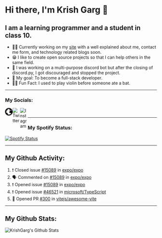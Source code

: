# Hi there, I'm Krish Garg  👋

## I am a learning programmer and a student in class 10.
- 👨‍💻 Currently working on my [site](https://www.krishgarg.ga) with a well explained about me, contact me form, and technology related blogs soon.
- 😁 I like to create open source projects so that I can help others in the same field.
- 🤖 I was working on a multi-purpose discord bot but after the closing of discord.py, I got discouraged and stopped the project.
- 🥅 My goal: To become a full-stack developer.
- 👨‍🏭 Fun Fact: I used to play violin before someone ate a bat.
---
### My Socials:
[<img align="left" alt="Website" width="25px" src="https://raw.githubusercontent.com/iconic/open-iconic/master/svg/globe.svg" />][website]
[<img align="left" alt="Twitter" width="25px" src="https://cdn.jsdelivr.net/npm/simple-icons@v3/icons/twitter.svg" />][twitter]
[<img align="left" alt="Instagram" width="25px" src="https://cdn.jsdelivr.net/npm/simple-icons@v3/icons/instagram.svg" />][instagram]
<br />

---

### My Spotify Status:
[<img src="https://readme-spotify-status-ten.vercel.app/api/run-spotify-status" alt="Spotify Status" width="400" />](https://open.spotify.com/user/2s0gb214xlmojv1cb8hb9ihze)


---
## My Github Activity:
<!--START_SECTION:activity-->
1. ❗️ Closed issue [#15089](https://github.com/expo/expo/issues/15089) in [expo/expo](https://github.com/expo/expo)
2. 🗣 Commented on [#15089](https://github.com/expo/expo/issues/15089) in [expo/expo](https://github.com/expo/expo)
3. ❗️ Opened issue [#15089](https://github.com/expo/expo/issues/15089) in [expo/expo](https://github.com/expo/expo)
4. ❗️ Opened issue [#46521](https://github.com/microsoft/TypeScript/issues/46521) in [microsoft/TypeScript](https://github.com/microsoft/TypeScript)
5. 💪 Opened PR [#300](https://github.com/vitejs/awesome-vite/pull/300) in [vitejs/awesome-vite](https://github.com/vitejs/awesome-vite)
<!--END_SECTION:activity-->

---
## My Github Stats:
<img align="left" alt="KrishGarg's Github Stats" src="https://github-readme-stats-plum-chi.vercel.app/api?username=KrishGarg&show_icons=true&hide_border=true&theme=tokyonight" />

[website]: https://krishgarg.ga/
[twitter]: https://twitter.com/KrishGa95586696
[instagram]: https://www.instagram.com/krishgarg6306/
